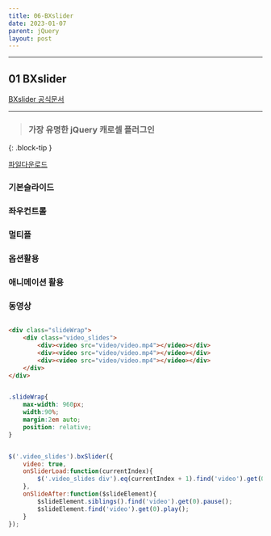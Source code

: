 ```yaml
---
title: 06-BXslider
date: 2023-01-07
parent: jQuery
layout: post
---
```


---

## 01 BXslider

[BXslider 공식문서](https://bxslider.com/)


---

>### 가장 유명한 jQuery 캐로셀 플러그인
>
> 
{: .block-tip }

[파일다운로드](https://www.notion.so/mango2/03-JQ-73fdd10ad5ba40cd9c429f0c3d842126#923831fded0a414f9c8360c11a04cea7)


### 기본슬라이드

<script async src="//jsfiddle.net/qwerew0/t5jhvgsz/3/embed/js,html,css,result/dark/"></script>

### 좌우컨트롤

<script async src="//jsfiddle.net/qwerew0/t5jhvgsz/5/embed/js,html,css,result/dark/"></script>


### 멀티플

<script async src="//jsfiddle.net/qwerew0/t5jhvgsz/6/embed/js,html,css,result/dark/"></script>

### 옵션활용

<script async src="//jsfiddle.net/qwerew0/t5jhvgsz/7/embed/js,html,css,result/dark/"></script>

### 애니메이션 활용
<script async src="//jsfiddle.net/qwerew0/t5jhvgsz/9/embed/js,html,css,result/dark/"></script>

### 동영상

```html

<div class="slideWrap">
	<div class="video_slides">
		<div><video src="video/video.mp4"></video></div>
		<div><video src="video/video.mp4"></video></div>
		<div><video src="video/video.mp4"></video></div>
	</div>
</div>

```

```css

.slideWrap{
    max-width: 960px;
    width:90%;
    margin:2em auto;
    position: relative;
}

```

```javascript

$('.video_slides').bxSlider({
	video: true,
	onSliderLoad:function(currentIndex){
		$('.video_slides div').eq(currentIndex + 1).find('video').get(0).play();
	},
	onSlideAfter:function($slideElement){
		$slideElement.siblings().find('video').get(0).pause();
		$slideElement.find('video').get(0).play();
	}
});

```